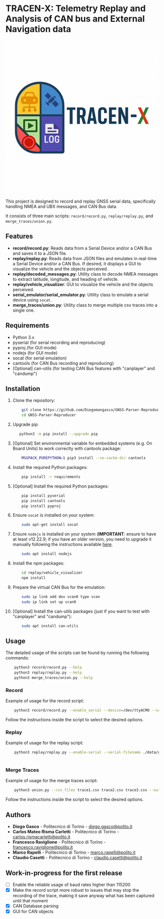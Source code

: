 # TRACEN-X: Telemetry Replay and Analysis of CAN bus and External Navigation data

<div align="center">
  <img src="TRACEN-X_logo_v3.png" />
</div>

This project is designed to record and replay GNSS serial data, specifically handling NMEA and UBX messages, and CAN Bus data. 

It consists of three main scripts: `record/record.py`, `replay/replay.py`, and `merge_traces/union.py`.

## Features

- **record/record.py**: Reads data from a Serial Device and/or a CAN Bus and saves it to a JSON file.
- **replay/replay.py**: Reads data from JSON files and emulates in real-time a Serial Device and/or a CAN Bus. If desired, it displays a GUI to visualize the vehicle and the objects perceived.
- **replay/decoded_messages.py**: Utility class to decode NMEA messages to extract latitude, longitude, and heading of vehicle.
- **replay/vehicle_visualizer**: GUI to visualize the vehicle and the objects perceived.
- **serial_emulator/serial_emulator.py**: Utility class to emulate a serial device using `socat`.
- **merge_traces/union.py**: Utility class to merge multiple csv traces into a single one.

## Requirements

- Python 3.x
- pyserial (for serial recording and reproducing)
- pyproj (for GUI mode)
- nodejs (for GUI mode)
- socat (for serial emulation)
- cantools (for CAN Bus recording and reproducing)
- [Optional] can-utils (for testing CAN Bus features with "canplayer" and "candump")

## Installation

1. Clone the repository:
    ```sh
        git clone https://github.com/Diegomangasco/GNSS-Parser-Reproducer.git
        cd GNSS-Parser-Reproducer
    ```
2. Upgrade pip
    ```sh
       python3 -m pip install --upgrade pip
    ```
3. [Optional] Set environmental variable for embedded systems (e.g. On Board Units) to work correclty with cantools package:
    ```sh
        MSGPACK_PUREPYTHON=1 pip3 install --no-cache-dir cantools
    ```
4. Install the required Python packages:
   ```sh
       pip install -r requirements
   ```

5. [Optional] Install the required Python packages:
    ```sh
        pip install pyserial
        pip install cantools
        pip install pyproj
    ```

6. Ensure `socat` is installed on your system:
    ```sh
        sudo apt-get install socat
    ```

7. Ensure `nodejs` is installed on your system (**IMPORTANT**: ensure to have at least v12.22.9; if you have an older version, you need to upgrade it manually following the instructions available [here](https://nodejs.org/en/download/).
    ```sh
        sudo apt install nodejs
    ```

8. Install the npm packages:
    ```sh
        cd replay/vehicle_visualizer
        npm install
    ```

9. Prepare the virtual CAN Bus for the emulation:
    ```sh
        sudo ip link add dev vcan0 type vcan
        sudo ip link set up vcan0       
    ```

10. [Optional] Install the can-utils packages (just if you want to test with "canplayer" and "candump"):
    ```sh
        sudo apt install can-utils
    ```

## Usage

The detailed usage of the scripts can be found by running the following commands:
```sh
    python3 record/record.py --help
    python3 replay/replay.py --help
    python3 merge_traces/union.py --help
```

### Record

Example of usage for the record script:
```sh
    python3 record/record.py --enable_serial --device=/dev/ttyACM0 --serial_filename=./data/outlog.json --baudrate=115200 --end_time=50 --enable_CAN --CAN_device=vcan0 --CAN_filename=./data/CANlog.json --CAN_db=./data/motohawk.dbc
```

Follow the instructions inside the script to select the desired options.

### Replay

Example of usage for the replay script:
```sh
    python3 replay/replay.py --enable-serial --serial-filename ./data/gnss_output/example1.json --server-device ./replay/ttyNewServer --client-device ./replay/ttyNewClient --baudrate 115200 --start-time 10 --end-time 50 --enable-gui --http-port 8080
    
```

### Merge Traces

Example of usage for the merge traces script:
```sh
    python3 union.py --csv_files trace1.csv trace2.csv trace3.csv --output merged.csv --file_reference trace1.csv
```

Follow the instructions inside the script to select the desired options.

## Authors
- **Diego Gasco** - Politecnico di Torino - diego.gasco@polito.it
- **Carlos Mateo Risma Carletti** - Politecnico di Torino - carlos.rismacarletti@polito.it
- **Francesco Raviglione** - Politecnico di Torino - francesco.raviglione@polito.it
- **Marco Rapelli** - Politecnico di Torino - marco.rapelli@polito.it
- **Claudio Casetti** - Politecnico di Torino - claudio.casetti@polito.it

## Work-in-progress for the first release
- [ ] Enable the reliable usage of baud rates higher than 115200
- [X] Make the record script more robust to issues that may stop the recording of the trace, making it save anyway what has been captured until that moment
- [X] CAN Database parsing
- [X] GUI for CAN objects
